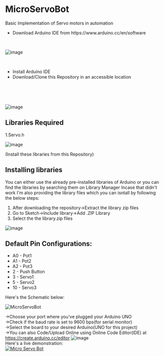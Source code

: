 # MicroServoBot
Basic Implementation of Servo motors in automation
<ul>
<li>Download Arduino IDE from https://www.arduino.cc/en/software</li>
</ul>
<br>

![image](https://user-images.githubusercontent.com/56502015/116350433-9011e600-a80f-11eb-842e-66fe4a754afd.png)

<br>
<ul>
<li>Install Arduino IDE</li>
<li>Download/Clone this Repository in an accessible location</li>
</ul>
<br><br><br>

![image](https://user-images.githubusercontent.com/56502015/116349956-bc793280-a80e-11eb-9b92-45c79588817b.png)

## Libraries Required
1.Servo.h<br>

![image](https://user-images.githubusercontent.com/56502015/116350047-e3cfff80-a80e-11eb-9ec2-4b95c1a241eb.png)

(Install these libraries from this Repository)

## Installing libraries
You can either use the already pre-installed libraries of Arduino or you can find the libraries by searching them on Library Manager
Incase that didn't work I'm also providing the library files which you can isntall by following the below steps:
<ol>
  <li>After downloading the repository→Extract the library zip files</li>
  <li>Go to Sketch→Include library→Add .ZIP Library</li>
  <li>Select the the library.zip files</li>
  </ol>
  
![image](https://user-images.githubusercontent.com/64885833/81465777-25286300-91ea-11ea-97d5-b2a5463cd2d5.png) 

## Default Pin Configurations:
<ul>
  <li>A0 - Pot1</li>
  <li>A1 - Pot2</li>
  <li>A2 - Pot3</li>
  <li>2  - Push Button</li>
  <li>3  - Servo1</li>
  <li>5  - Servo2</li>
  <li>10 - Servo3</li>
</ul>
Here's the Schematic below:

![MicroServoBot](https://user-images.githubusercontent.com/56502015/116349816-7d4ae180-a80e-11eb-90ac-6faccd3d779b.png)

→Choose your port where you've plugged your Arduino UNO<br>
→Check if the baud rate is set to 9600 bps(for serial monitor)<br>
→Select the board to your desired Arduino(UNO for this project)<br>
→You can also Code/Upload Online using Online Code Editor(IDE) at https://create.arduino.cc/editor
![image](https://user-images.githubusercontent.com/56502015/116350574-c7809280-a80f-11eb-871b-a367dcbda26d.png)<br>
Here's a live demonstration:<br>
[![Micro Servo Bot](https://img.youtube.com/vi/86RMcUjELao/0.jpg)](https://www.youtube.com/watch?v=86RMcUjELao)
